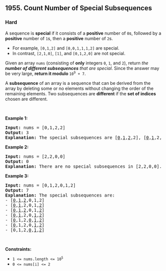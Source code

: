 <h2>1955. Count Number of Special Subsequences</h2><h3>Hard</h3>

<div class="content__u3I1 question-content__JfgR"><div><p>A sequence is <strong>special</strong> if it consists of a <strong>positive</strong> number of <code>0</code>s, followed by a <strong>positive</strong> number of <code>1</code>s, then a <strong>positive</strong> number of <code>2</code>s.</p>

<ul>
	<li>For example, <code>[0,1,2]</code> and <code>[0,0,1,1,1,2]</code> are special.</li>
	<li>In contrast, <code>[2,1,0]</code>, <code>[1]</code>, and <code>[0,1,2,0]</code> are not special.</li>
</ul>

<p>Given an array <code>nums</code> (consisting of <strong>only</strong> integers <code>0</code>, <code>1</code>, and <code>2</code>), return<em> the <strong>number of different subsequences</strong> that are special</em>. Since the answer may be very large, <strong>return it modulo </strong><code>10<sup>9</sup> + 7</code>.</p>

<p>A <strong>subsequence</strong> of an array is a sequence that can be derived from the array by deleting some or no elements without changing the order of the remaining elements. Two subsequences are <strong>different</strong> if the <strong>set of indices</strong> chosen are different.</p>

<p>&nbsp;</p>
<p><strong>Example 1:</strong></p>

<pre><strong>Input:</strong> nums = [0,1,2,2]
<strong>Output:</strong> 3
<strong>Explanation:</strong> The special subsequences are [<u>0</u>,<u>1</u>,<u>2</u>,2], [<u>0</u>,<u>1</u>,2,<u>2</u>], and [<u>0</u>,<u>1</u>,<u>2</u>,<u>2</u>].
</pre>

<p><strong>Example 2:</strong></p>

<pre><strong>Input:</strong> nums = [2,2,0,0]
<strong>Output:</strong> 0
<strong>Explanation:</strong> There are no special subsequences in [2,2,0,0].
</pre>

<p><strong>Example 3:</strong></p>

<pre><strong>Input:</strong> nums = [0,1,2,0,1,2]
<strong>Output:</strong> 7
<strong>Explanation:</strong> The special subsequences are:
- [<u>0</u>,<u>1</u>,<u>2</u>,0,1,2]
- [<u>0</u>,<u>1</u>,2,0,1,<u>2</u>]
- [<u>0</u>,<u>1</u>,<u>2</u>,0,1,<u>2</u>]
- [<u>0</u>,<u>1</u>,2,0,<u>1</u>,<u>2</u>]
- [<u>0</u>,1,2,<u>0</u>,<u>1</u>,<u>2</u>]
- [<u>0</u>,1,2,0,<u>1</u>,<u>2</u>]
- [0,1,2,<u>0</u>,<u>1</u>,<u>2</u>]
</pre>

<p>&nbsp;</p>
<p><strong>Constraints:</strong></p>

<ul>
	<li><code>1 &lt;= nums.length &lt;= 10<sup>5</sup></code></li>
	<li><code>0 &lt;= nums[i] &lt;= 2</code></li>
</ul>
</div></div>
